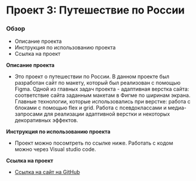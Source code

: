 # Проект 3: Путешествие по России

### Обзор
* Описание проекта
* Инструкция по использованию проекта
* Ссылка на проект

**Описание проекта**

* Это проект о путешествии по России.
В данном проекте был разработан сайт по макету, который был реализован с помощью Figma. Одной из главных 
задач проекта - адаптивная верстка сайта: соответствие сайта заданным макетам в Фигме по ширинам экрана. 
Главные технологии, которые использовались при верстке: работа с блоками с помощью flex и grid. Работа
с псевдоклассами и медиа-запросами для реализации адаптивной верстки и некоторых декоративных эффектов.

**Инструкция по использованию проекта**
* Проект можно посомтреть по ссылке ниже. Работать с кодом можно через Visual studio code.


**Ссылка на проект**

* [Ссылка на сайт на GitHub](https://igor-skorokhodov.github.io/russian-travel/)


